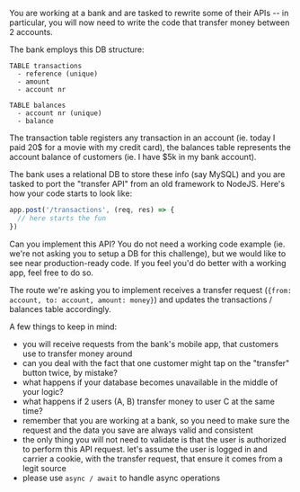 You are working at a bank and are tasked to rewrite some
of their APIs -- in particular, you will now need to write
the code that transfer money between 2 accounts.

The bank employs this DB structure:

```
TABLE transactions
  - reference (unique)
  - amount
  - account nr

TABLE balances
  - account nr (unique)
  - balance
```

The transaction table registers any transaction in an account
(ie. today I paid 20$ for a movie with my credit card), the
balances table represents the account balance of customers
(ie. I have $5k in my bank account).

The bank uses a relational DB to store these info (say MySQL)
and you are tasked to port the "transfer API" from an old
framework to NodeJS. Here's how your code starts to look like:

``` js
app.post('/transactions', (req, res) => {
  // here starts the fun
})
```

Can you implement this API? You do not need a working code
example (ie. we're not asking you to setup a DB for this challenge),
but we would like to see near production-ready code. If you feel
you'd do better with a working app, feel free to do so.

The route we're asking you to implement receives a transfer request
(`{from: account, to: account, amount: money}`) and updates the
transactions / balances table accordingly.

A few things to keep in mind:

* you will receive requests from the bank's mobile app, that customers use to transfer money around
* can you deal with the fact that one customer might tap on the "transfer" button twice, by mistake?
* what happens if your database becomes unavailable in the middle of your logic?
* what happens if 2 users (A, B) transfer money to user C at the same time?
* remember that you are working at a bank, so you need to make sure the request and the data you save are always valid and consistent
* the only thing you will not need to validate is that the user is authorized to perform this API request. let's assume the user is logged in and carrier a cookie, with the transfer request, that ensure it comes from a legit source
* please use `async / await` to handle async operations
